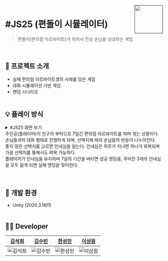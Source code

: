 <a href="">
    <img src="https://avatars.githubusercontent.com/u/97233034?s=200&v=4" align="right" height="90" />
</a>


# #JS25 (편돌이 시뮬레이터)
> 편돌이(편의점 아르바이트)가 되어서 진상 손님을 상대하는 게임

<br>

## 📢 프로젝트 소개
- 실제 편의점 아르바이트생의 사례를 담은 게임
- 대화 시뮬레이션 기반 게임
- 랜덤 시나리오
<br><br>

## 💡 플레이 방식
<details>
<summary> #JS25 화면 보기 </summary>

</details>
주인공(플레이어)이 친구의 부탁으로 7일간 편의점 아르바이트를 하며 겪는 상황이다.<br>
손님들과의 대화 형태로 진행하게 되며, 선택지에 따라 손님들의 반응이 나누어진다.<br>
좋지 않은 선택지를 고르면 인내심을 잃는다. 인내심은 하루가 지나면 하나가 회복되며 가끔 선택지를 통해서도 회복 가능하다.<br>
플레이어가 인내심을 유지하며 7일의 기간을 버티면 성공 엔딩을, 주어진 3개의 인내심을 모두 잃게 되면 실패 엔딩을 맞이한다.<br>
<br><br>

## 📌 개발 환경
- Unity (2020.3.16f1)
<br><br>

## 👩‍💻 Developer
|                                 <a href="https://github.com/yehang218">김석희</a>                                |                                                      <a href="https://github.com/ksb3458">김수빈</a>                                                       |                                                      <a href="https://github.com/VALHALL4">한성민</a>                                                       |                                 <a href="https://github.com/camilie2">이상원</a>                                 |
| :--------------------------------------------------------------------: | :---------------------------------------------------------------------------------------------------------------: | :---------------------------------------------------------------------------------------------------------------: | :---------------------------------------------------------------------------------------------------------------: |
| ![김석희](https://user-images.githubusercontent.com/69100145/216752333-a03bf85a-5acd-4d27-ac1d-33d302c902c3.png) | ![김수빈](https://user-images.githubusercontent.com/69100145/216752384-cf0a7286-9946-4538-8c16-9d962d72afd0.png) | ![한성민](https://avatars.githubusercontent.com/u/96913624?v=4) | ![이상원](https://avatars.githubusercontent.com/u/97237336?v=4) |
